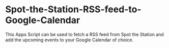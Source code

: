 # Spot-the-Station-RSS-feed-to-Google-Calendar
This Apps Script can be used to fetch a RSS feed from Spot the Station and add the upcoming events to your Google Calendar of choice.
